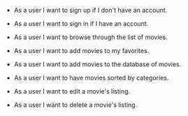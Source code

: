 - As a user I want to sign up if I don't have an account.
- As a user I want to sign in if I have an account.

- As a user I want to browse through the list of movies.
- As a user I want to add movies to my favorites.
- As a user I want to add movies to the database of movies.
- As a user I want to have movies sorted by categories.
- As a user I want to edit a movie's listing.
- As a user I want to delete a movie's listing.
